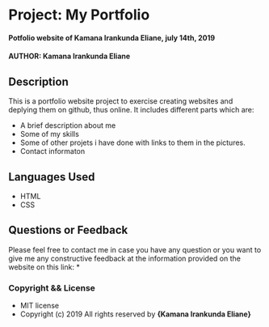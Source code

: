 # Project: My Portfolio
#### Potfolio website of Kamana Irankunda Eliane, july 14th, 2019
#### AUTHOR: Kamana Irankunda Eliane
## Description
This is a portfolio website project to exercise creating websites and deplying them on github, thus online. It includes different parts which are:
* A brief description about me
* Some of my skills
* Some of other projets i have done with links to them in the pictures.
* Contact informaton 
## Languages Used
* HTML
* CSS
## Questions or Feedback
Please feel free to contact me in case you have any question or you want to give me any constructive feedback at the information provided on the website on this link:
* 
### Copyright && License
* MIT license
* Copyright (c) 2019 All rights reserved by **{Kamana Irankunda Eliane}**
